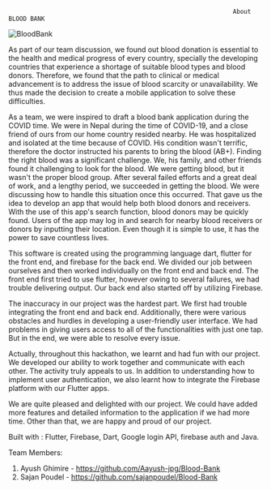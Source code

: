                                                                  About BLOOD BANK
                                                                  
![BloodBank](https://user-images.githubusercontent.com/35656849/196025452-30c737e8-5834-4d9e-ba3f-7f9269c4f29a.png)


As part of our team discussion, we found out blood donation is essential to the health and medical progress of every country, specially the developing countries that experience a shortage of suitable blood types and blood donors. Therefore, we found that the path to clinical or medical advancement is to address the issue of blood scarcity or unavailability. We thus made the decision to create a mobile application to solve these difficulties.

As a team, we were inspired to draft a blood bank application during the COVID time. We were in Nepal during the time of COVID-19, and a close friend of ours from our home country resided nearby. He was hospitalized and isolated at the time because of COVID.  His condition wasn't terrific, therefore the doctor instructed his parents to bring the blood (AB+). Finding the right blood was a significant challenge. We, his family, and other friends found it challenging to look for the blood. We were getting blood, but it wasn't the proper blood group. After several failed efforts and a great deal of work, and a lengthy period, we succeeded in getting the blood. We were discussing how to handle this situation once this occurred. That gave us the idea to develop an app that would help both blood donors and receivers. With the use of this app's search function, blood donors may be quickly found. Users of the app may log in and search for nearby blood receivers or donors by inputting their location. Even though it is simple to use, it has the power to save countless lives.

This software is created using the programming language dart, flutter for the front end, and firebase for the back end. We divided our job between ourselves and then worked individually on the front end and back end. The front end first tried to use flutter, however owing to several failures, we had trouble delivering output. Our back end also started off by utilizing Firebase.

The inaccuracy in our project was the hardest part. We first had trouble integrating the front end and back end. Additionally, there were various obstacles and hurdles in developing a user-friendly user interface. We had problems in giving users access to all of the functionalities with just one tap. But in the end, we were able to resolve every issue.

Actually, throughout this hackathon, we learnt and had fun with our project. We developed our ability to work together and communicate with each other. The activity truly appeals to us. In addition to understanding how to implement user authentication, we also learnt how to integrate the Firebase platform with our Flutter apps.

We are quite pleased and delighted with our project. We could have added more features and detailed information to the application if we had more time. Other than that, we are happy and proud of our project.

Built with : Flutter, Firebase, Dart, Google login API, firebase auth and Java.

Team Members:
1. Ayush Ghimire - https://github.com/Aayush-jpg/Blood-Bank
2. Sajan Poudel - https://github.com/sajanpoudel/Blood-Bank

